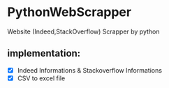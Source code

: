 # PythonWebScrapper

Website  (Indeed,StackOverflow)  Scrapper by python 

## implementation:

- [x] Indeed Informations & Stackoverflow Informations
- [x] CSV to excel file
